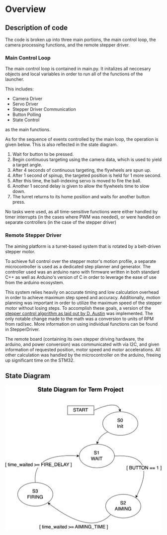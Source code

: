 # Overview

## Description of code

The code is broken up into three main portions, the main control loop, the camera processing functions, and the remote stepper driver.

### Main Control Loop

The main control loop is contained in main.py. It initalizes all neccesary objects and local variables in order to run all of the functions of the launcher.

This includes:

- Camera Driver
- Servo Driver
- Stepper Driver Communication
- Button Polling
- State Control

as the main functions.

As for the sequence of events controlled by the main loop, the operation is given below. This is also reflected in the state diagram.

1. Wait for button to be pressed.
2. Begin continuous targeting using the camera data, which is used to yield a target angle.
3. After 4 seconds of continuous targeting, the flywheels are spun up.
4. After 1 second of spinup, the targeted position is held for 1 more second.
5. After this time, the ball-indexing servo is moved to fire the ball.
6. Another 1 second delay is given to allow the flywheels time to slow down.
7. The turret returns to its home position and waits for another button press.

No tasks were used, as all time-sensitive functions were either handled by timer interrupts (in the cases where PWM was needed), or were handled on separate controllers (in the case of the stepper driver)

### Remote Stepper Driver

The aiming platform is a turret-based system that is rotated by a belt-driven stepper motor.

To achieve full control over the stepper motor's motion profile, a separate microcontroller is used as a dedicated step planner and generator. The controller used was an arduino nano with firmware written in both standard C++ as well as Arduino's version of C in order to leverage the ease of use from the arduino ecosystem.

This system relies heavily on accurate timing and low calculation overhead in order to achieve maximum step speed and accuracy. Additionally, motion planning was important in order to utilize the maximum speed of the stepper motor without losing steps. To accomplish these goals, a version of the [stepper control algorithm as laid out by D. Austin](https://cdck-file-uploads-europe1.s3.dualstack.eu-west-1.amazonaws.com/arduino/original/3X/f/7/f7861c732d17db124bdc320398a31bc2023ce996.pdf) was implemented. The only notable change made to the math was a conversion to units of RPM from rad/sec. More information on using individual functions can be found in StepperDriver.

The remote board (containing its own stepper driving hardware, the arduino, and power conversion) was communicated with via I2C, and given information of requested position, motor speed and motor accelerations. All other calculation was handled by the microcontroller on the arduino, freeing up significant time on the STM32.

## State Diagram

![State Diagram](https://github.com/ME-405-w-2024/term_project/blob/main/media/StateDiagram.png)
